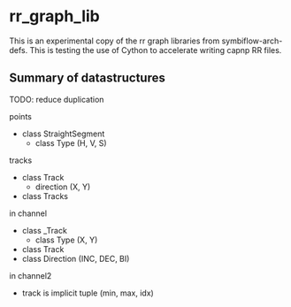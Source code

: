 # rr\_graph\_lib

This is an experimental copy of the rr graph libraries from
symbiflow-arch-defs.  This is testing the use of Cython to accelerate writing
capnp RR files.

## Summary of datastructures

TODO: reduce duplication

points
 - class StraightSegment
   - class Type (H, V, S)

tracks
 - class Track
   - direction (X, Y)
 - class Tracks

in channel
 - class _Track
   - class Type (X, Y)
 - class Track
 - class Direction (INC, DEC, BI)

in channel2
 - track is implicit tuple (min, max, idx)
